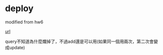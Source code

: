 # deploy

modified from hw6

[url](wp1111-production-6804.up.railway.app)

query不知道為什麼爛掉了，不過add還是可以用(如果同一個用兩次，第二次會變成update)
